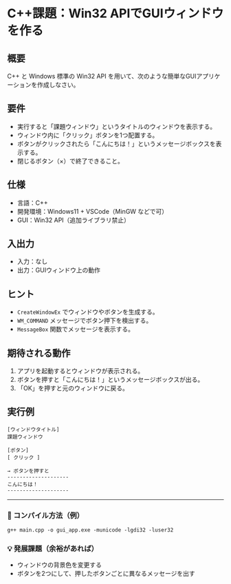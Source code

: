 # C++課題：Win32 APIでGUIウィンドウを作る

## 概要
C++ と Windows 標準の Win32 API を用いて、次のような簡単なGUIアプリケーションを作成しなさい。

## 要件
- 実行すると「課題ウィンドウ」というタイトルのウィンドウを表示する。
- ウィンドウ内に「クリック」ボタンを1つ配置する。
- ボタンがクリックされたら「こんにちは！」というメッセージボックスを表示する。
- 閉じるボタン（×）で終了できること。

## 仕様
- 言語：C++
- 開発環境：Windows11 + VSCode（MinGW などで可）
- GUI：Win32 API（追加ライブラリ禁止）

## 入出力
- 入力：なし
- 出力：GUIウィンドウ上の動作

## ヒント
- `CreateWindowEx` でウィンドウやボタンを生成する。
- `WM_COMMAND` メッセージでボタン押下を検出する。
- `MessageBox` 関数でメッセージを表示する。

## 期待される動作
1. アプリを起動するとウィンドウが表示される。
2. ボタンを押すと「こんにちは！」というメッセージボックスが出る。
3. 「OK」を押すと元のウィンドウに戻る。

## 実行例
```
[ウィンドウタイトル]
課題ウィンドウ

[ボタン]
[ クリック ]

→ ボタンを押すと
--------------------
こんにちは！
--------------------
```

---
### 🔧 コンパイル方法（例）
```
g++ main.cpp -o gui_app.exe -municode -lgdi32 -luser32
```

### 💡 発展課題（余裕があれば）
- ウィンドウの背景色を変更する
- ボタンを2つにして、押したボタンごとに異なるメッセージを出す
